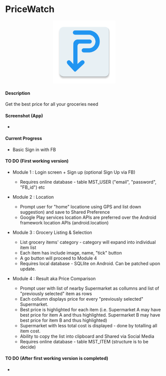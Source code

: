 # PriceWatch

<p align="center">
  <img src="https://raw.githubusercontent.com/mrafsyam/Pricewatch/master/app/images/logo.png?raw=true" width="200"/>
</p>

#### Description  
Get the best price for all your groceries need

#### Screenshot (App)
* 

#### Current Progress
* Basic Sign in with FB

#### TO DO (First working version)
* Module 1 : Login screen + Sign up (optional Sign Up via FB)
  - Requires online database - table MST_USER ("email", "password", "FB_id") etc
  
* Module 2 : Location 
  - Prompt user for "home" locatione using GPS and list down suggestion) and save to Shared Preference
  - Google Play services location APIs are preferred over the Android framework location APIs (android.location)

* Module 3 : Grocery Listing & Selection
  - List grocery items' category - category will expand into individual item list 
  - Each item has include image, name, "tick" button
  - A go button will proceed to Module 4
  - Requires local database - SQLlite on Android. Can be patched upon update.

* Module 4 : Result aka Price Comparison
  - Prompt user with list of nearby Supermarket as collumns and list of "previously selected" item as rows 
  - Each collumn displays price for every "previously selected" Supermarket. 
  - Best price is highlighted for each item (i.e. Supermarket A may have best price for item A and thus highlighted. Supermarket B may have best price for item B and thus highlighted)
  - Supermarket with less total cost is displayed - done by totalling all item cost. 
  - Ability to copy the list into clipboard and Shared via Social Media
  - Requires online database - table MST_ITEM (structure is to be decide)


#### TO DO (After first working version is completed) 
* 
 


